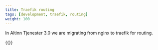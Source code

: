 ```yaml
---
title: Traefik routing
tags: [development, traefik, routing]
weight: 100
---
```


In Altinn Tjenester 3.0 we are migrating from nginx to traefik for routing.

{{<children />}}
